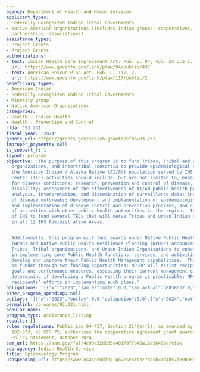 ```yaml
---
agency: Department of Health and Human Services
applicant_types:
- Federally Recognized Indian Tribal Governments
- Native American Organizations (includes Indian groups, cooperatives, corporations,
  partnerships, associations)
assistance_types:
- Project Grants
- Project Grants
authorizations:
- text: Indian Health Care Improvement Act. Pub. L. 94, 437. 25 U.S.C. &sect; 1621m.
  url: https://www.govinfo.gov/link/plaw/94/public/437
- text: American Rescue Plan Act. Pub. L. 117, 2.
  url: https://www.govinfo.gov/link/plaw/117/public/2
beneficiary_types:
- American Indian
- Federally Recognized Indian Tribal Governments
- Minority group
- Native American Organizations
categories:
- Health - Indian Health
- Health - Prevention and Control
cfda: '93.231'
fiscal_year: '2024'
grants_url: https://grants.gov/search-grants?cfda=93.231
improper_payments: null
is_subpart_f: 1
layout: program
objective: 'The purpose of this program is to fund Tribes, Tribal and urban Indian
  organizations, and intertribal consortia to provide epidemiological support for
  the American Indian / Alaska Native (AI/AN) population served by IHS.  Tribal Epidemiology
  Center (TEC) activities should include, but are not limited to, enhancement of surveillance
  for disease conditions; research, prevention and control of disease, injury, or
  disability; assessment of the effectiveness of AI/AN public health programs; epidemiologic
  analysis, interpretation, and dissemination of surveillance data; investigation
  of disease outbreaks; development and implementation of epidemiologic studies; development
  and implementation of disease control and prevention programs; and coordination
  of activities with other public health authorities in the region.  It is the intent
  of IHS to fund several TECs that will serve Tribes and urban Indian communities
  in all 12 IHS Administrative Areas.


  Additionally, this program will fund awards under Native Public Health Resilience
  (NPHR) and Native Public Health Resilience Planning (NPHRP) announcements to allow
  Tribes, Tribal organizations, and Urban Indian Organizations to enhance their capacity
  in implementing core Public Health functions, services, and activities, and to further
  develop and improve their Public Health Management capabilities.  This program will
  be funded through two funding opportunities: NPHRP will assist recipients in establishing
  goals and performance measures, assessing their current management capacity, and
  determining if developing a Public Health program is practicable; NPHR will fund
  recipients’ efforts in implementing such plans.'
obligations: '[{"x":"2023","sam_estimate":0.0,"sam_actual":38858037.0,"usa_spending_actual":39128037.0},{"x":"2024","sam_estimate":0.0,"sam_actual":40783377.0,"usa_spending_actual":46436909.65},{"x":"2025","sam_estimate":0.0,"sam_actual":46857971.0,"usa_spending_actual":35863037.0}]'
other_program_spending: null
outlays: '[{"x":"2023","outlay":0.0,"obligation":0.0},{"x":"2024","outlay":85308382.72,"obligation":79796851.0},{"x":"2025","outlay":0.0,"obligation":0.0}]'
permalink: /program/93.231.html
popular_name: ''
program_type: assistance_listing
results: []
rules_regulations: Public Law 94-437, Section 214(a)(1), as amended by Public Law
  102-573; 45 CFR 75; authorizes the cooperative agreement grant awards. HHS Grants
  Policy Statement, October 2024.
sam_url: https://sam.gov/fal/4e99a32d0d5c4017977b45a12a36486e/view
sub-agency: Indian Health Service
title: Epidemiology Program
usaspending_url: https://www.usaspending.gov/search/?hash=1d4b57b6909854c3245c990d9f6a735e
---
```

